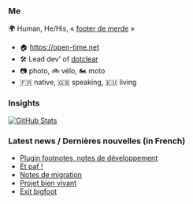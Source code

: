 ### Me

🌍 Human, He/His, « [footer de merde](https://open-time.net/post/2013/07/17/La-veritable-histoire-du-Footer-de-merde-) » 
* 🏠 https://open-time.net 
* 🛠️ Lead dev' of [dotclear](https://git.dotclear.org/dev/dotclear)
* 📷 photo, 🚲 vélo, 🏍️ moto 
* 🇫🇷 native, 🇬🇧 speaking, 🇪🇺 living

### Insights

[![GitHub Stats](https://github-readme-stats-sigma-five.vercel.app/api?username=franck-paul)](https://github.com/franck-paul)

### Latest news / Dernières nouvelles (in French)

<!-- BLOG-POST-LIST:START -->
- [Plugin footnotes, notes de développement](https://open-time.net/post/2024/05/19/Plugin-footnotes-notes-de-developpement)
- [Et paf !](https://open-time.net/post/2024/05/18/Et-paf-)
- [Notes de migration](https://open-time.net/post/2024/05/17/Notes-de-migration)
- [Projet bien vivant](https://open-time.net/post/2024/05/16/Projet-bien-vivant)
- [Exit bigfoot](https://open-time.net/post/2024/05/15/Exit-bigfoot)
<!-- BLOG-POST-LIST:END -->
